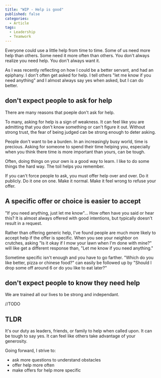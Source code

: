 ```yaml
---
title: "WIP - Help is good"
published: false
categories:
  - Article
tags:
  - Leadership
  - Teamwork
---
```


Everyone could use a little help from time to time. Some of us need more help than others. Some need it more often than others. You don't always realize you need help. You don't always want it.

As I was recently reflecting on how I could be a better servant, and had an epiphany. I don't often get asked for help. I tell others "let me know if you need anything" and I almost always say yes when asked, but I can do better.

## don't expect people to ask for help

There are many reasons that poeple don't ask for help.

To many, asking for help is a sign of weakness. It can feel like you are admitting that you don't know something or can't figure it out. Without strong trust, the fear of being judged can be strong enough to deter asking.

People don't want to be a burden. In an increasingly busy world, time is precious. Asking for someone to spend their time helping you, especially when you think there time is more important than yours, can be tough.

Often, doing things on your own is a good way to learn. I like to do some things the hard way. The toil helps you remember. 

If you can't force people to ask, you must offer help over and over.  Do it publicly. Do it one on one. Make it normal. Make it feel wrong to refuse your offer. 

## A specific offer or choice is easier to accept

"If you need anything, just let me know"... How often have you said or hear this? It is almost always offered with good intentions, but typically doesn't result in a request.

Rather than offering generic help, I've found people are much more likely to accept help if the offer is specific. When you see your neighbor on crutches, asking "Is it okay if I mow your lawn when I'm done with mine?" will like get a different response than, "Let me know if you need anything."

Sometime specific isn't enough and you have to go farther.  "Which do you like better, pizza or chinese food?" can easily be followed up by "Should I drop some off around 6 or do you like to eat later?"

## don't expect people to know they need help

We are trained all our lives to be strong and independant.

//TODO


## TLDR

It's our duty as leaders, friends, or family to help when called upon. It can be tough to say yes. It can feel like others take advantage of your generosity. 

Going forward, I strive to:
* ask more questions to understand obstacles
* offer help more often
* make offers for help more specific


